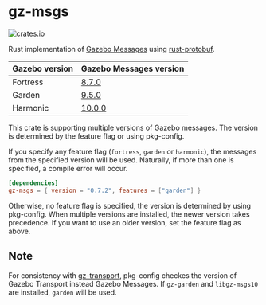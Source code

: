 # gz-msgs

[![crates.io](https://img.shields.io/crates/v/gz-msgs.svg)](https://crates.io/crates/gz-msgs)

Rust implementation of [Gazebo Messages](https://github.com/gazebosim/gz-msgs) using [rust-protobuf](https://crates.io/crates/protobuf).

| Gazebo version | Gazebo Messages version                                                 |
| -------------- | ----------------------------------------------------------------------- |
| Fortress       | [8.7.0](https://github.com/gazebosim/gz-msgs/tree/ignition-msgs8_8.7.0) |
| Garden         | [9.5.0](https://github.com/gazebosim/gz-msgs/tree/gz-msgs9_9.5.0)       |
| Harmonic       | [10.0.0](https://github.com/gazebosim/gz-msgs/tree/gz-msgs10_10.0.0)    |

This crate is supporting multiple versions of Gazebo messages. The version is determined by the feature flag or using pkg-config.

If you specify any feature flag (`fortress`, `garden` or `harmonic`), the messages from the specified version will be used. Naturally, if more than one is specified, a compile error will occur.

```toml
[dependencies]
gz-msgs = { version = "0.7.2", features = ["garden"] }
```

Otherwise, no feature flag is specified, the version is determined by using pkg-config. When multiple versions are installed, the newer version takes precedence. If you want to use an older version, set the feature flag as above.

## Note

For consistency with [gz-transport](https://docs.rs/gz-transport/latest/gz_transport/), pkg-config checkes the version of Gazebo Transport instead Gazebo Messages. If `gz-garden` and `libgz-msgs10` are installed, `garden` will be used.
